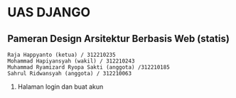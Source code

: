 # UAS DJANGO
## Pameran Design Arsitektur Berbasis Web (statis) 

```
Raja Happyanto (ketua) / 312210235
Mohammad Hapiyansyah (wakil) / 312210243
Muhammad Ryamizard Ryopa Sakti (anggota) /312210185
Sahrul Ridwansyah (anggota) / 312210063
```

1. Halaman login dan buat akun








 
